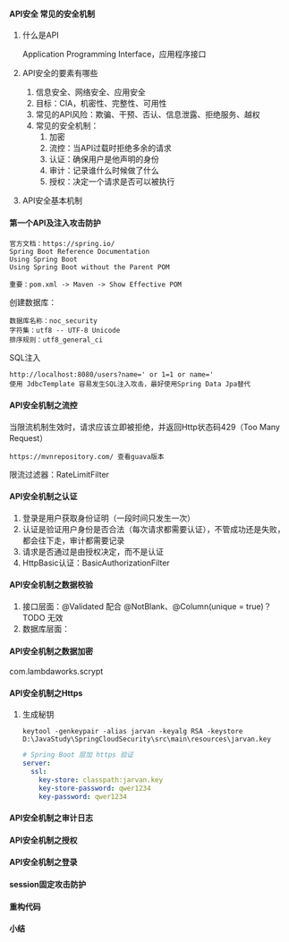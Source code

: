 ####  API安全 常见的安全机制

1. 什么是API

    Application Programming Interface，应用程序接口

2. API安全的要素有哪些

   1. 信息安全、网络安全、应用安全
   2. 目标：CIA，机密性、完整性、可用性
   3. 常见的API风险：欺骗、干预、否认、信息泄露、拒绝服务、越权
   4. 常见的安全机制：
      1. 加密
      2. 流控：当API过载时拒绝多余的请求
      3. 认证：确保用户是他声明的身份
      4. 审计：记录谁什么时候做了什么
      5. 授权：决定一个请求是否可以被执行

3. API安全基本机制

####  第一个API及注入攻击防护

```
官方文档：https://spring.io/
Spring Boot Reference Documentation
Using Spring Boot
Using Spring Boot without the Parent POM
```

```
重要：pom.xml -> Maven -> Show Effective POM
```

创建数据库：

```
数据库名称：noc_security
字符集：utf8 -- UTF-8 Unicode
排序规则：utf8_general_ci
```

SQL注入

```
http://localhost:8080/users?name=' or 1=1 or name='
使用 JdbcTemplate 容易发生SQL注入攻击，最好使用Spring Data Jpa替代
```

####  API安全机制之流控

当限流机制生效时，请求应该立即被拒绝，并返回Http状态码429（Too Many Request）

```
https://mvnrepository.com/ 查看guava版本
```

限流过滤器：RateLimitFilter

####  API安全机制之认证

1. 登录是用户获取身份证明（一段时间只发生一次）
2. 认证是验证用户身份是否合法（每次请求都需要认证），不管成功还是失败，都会往下走，审计都需要记录
3. 请求是否通过是由授权决定，而不是认证
4. HttpBasic认证：BasicAuthorizationFilter

####  API安全机制之数据校验

1. 接口层面：@Validated 配合 @NotBlank、@Column(unique = true)？ TODO 无效
2. 数据库层面：

####  API安全机制之数据加密

com.lambdaworks.scrypt

####  API安全机制之Https

1. 生成秘钥

   ```shell
   keytool -genkeypair -alias jarvan -keyalg RSA -keystore D:\JavaStudy\SpringCloudSecurity\src\main\resources\jarvan.key
   ```

   ```yml
   # Spring Boot 层加 https 验证
   server:
     ssl:
       key-store: classpath:jarvan.key
       key-store-password: qwer1234
       key-password: qwer1234
   ```

####  API安全机制之审计日志

####  API安全机制之授权

####  API安全机制之登录

####  session固定攻击防护

####  重构代码

####  小结